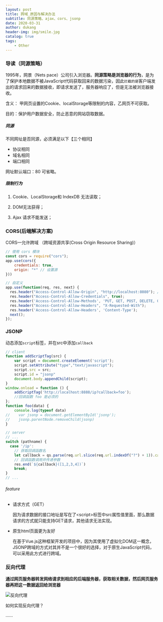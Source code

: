 ```yaml
---
layout: post
title: 跨域_原因与解决办法
subtitle: 同源策略、ajax、cors、jsonp
date: 2020-03-31
author: dukang
header-img: img/smile.jpg
catalog: true
tags: 
    - Other
---
```


### 导读（同源策略）

1995年，网景（Nets pace）公司引入浏览器。**同源策略是浏览器的行为**，是为了保护本地数据不被JavaScript代码获取回来的数据污染，因此`拦截的是`客户端发出的请求回来的数据接收，即请求发送了，服务器响应了，但是无法被浏览器接收。

含义： 甲网页设置的Cookie、localStorage等限制的内容，乙网页不可获取。

目的：保护用户数据安全，防止恶意的网站窃取数据。

##### 同源

不同网址是否同源，必须满足以下【三个相同】

- 协议相同
- 域名相同
- 端口相同

网址默认端口：80 可省略。

##### 限制行为

1. Cookie、LocalStorage和 IndexDB 无法读取；
2. DOM无法获得；


3. Ajax 请求不能发送；

### CORS(后端解决方案)

 CORS—允许跨域 （跨域资源共享(Cross Origin Resource Sharing)）

```js
// 使用 cors 模块
const cors = require("cors");
app.use(cors({
    credentials: true,
    origin: "*" // 设置源
}))
```

````js
// 自定义
app.use(function(req, res, next) {
  res.header("Access-Control-Allow-Origin", "http://localhost:8080"); // 设置源
  res.header("Access-Control-Allow-Credentials", true);
  res.header('Access-Control-Allow-Methods', 'PUT, GET, POST, DELETE, OPTIONS');
  res.header("Access-Control-Allow-Headers", "X-Requested-With");
  res.header('Access-Control-Allow-Headers', 'Content-Type');
  next();
});
````

### JSONP

动态添加`script`标签，并在src中添加`callback`

```js
// client
function addScriptTag(src) {
    var script = document.createElement('script');
    script.setAttribute("type","text/javascript");
    script.src = src;
    script.id = "jsonp"
    document.body.appendChild(script);
}
window.onload = function () {
    addScriptTag('http://localhost:8888/ip?callback=foo');
    //回调函数 foo 是必须的
};
function foo(data) {
    console.log(typeof data)
//    var jsonp = document.getElementById('jsonp');
//    jsonp.parentNode.removeChild(jsonp)
}
```

```js
// server
// ...
switch (pathname) {
  case '/ip':
    // 获取回调函数名 
    let callback = qs.parse(req.url.slice(req.url.indexOf("?") + 1)).callback；
    // 回调函数调用并传递参数
    res.end(`${callback}([1,2,3,4])`) 
    break;
}
// ...
```

###### feature

- 请求方式（GET）

  因为请求数据的接口地址是写在了\<script\>标签中src属性值里面，那么数据请求的方式就只能支持GET请求，其他请求无法实现。

- 原生html页面更为友好

  在基于Vue.js这种框架开发的项目中，因为其使用了虚拟化DOM这一概念，JSONP跨域的方式对其并不是一个很好的选择，对于原生JavaScript代码，可以采用此方式进行跨域。

### 反向代理

**通过网页服务器转发网络请求到相应的后端服务器，获取相关数据，然后网页服务器再把这一数据返回给浏览器**

![反向代理](http://dukangblog.top/img/reverse.proxy.jpg)

如何实现反向代理？

......